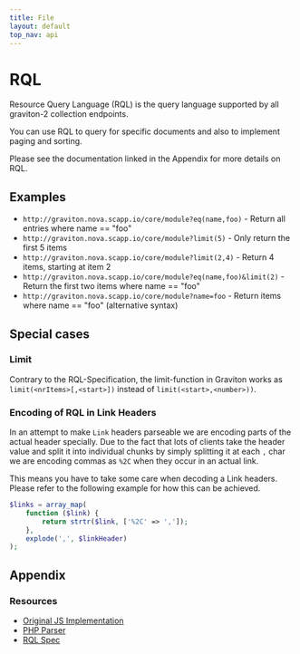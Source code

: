 ```yaml
---
title: File
layout: default
top_nav: api
---
```


# RQL

Resource Query Language (RQL) is the query language supported by all graviton-2 collection endpoints.

You can use RQL to query for specific documents and also to implement paging and sorting.

Please see the documentation linked in the Appendix for more details on RQL.

## Examples

* ``http://graviton.nova.scapp.io/core/module?eq(name,foo)`` - Return all entries where name == "foo"
* ``http://graviton.nova.scapp.io/core/module?limit(5)`` - Only return the first 5 items
* ``http://graviton.nova.scapp.io/core/module?limit(2,4)`` - Return 4 items, starting at item 2
* ``http://graviton.nova.scapp.io/core/module?eq(name,foo)&limit(2)`` - Return the first two items where name == "foo"
* ``http://graviton.nova.scapp.io/core/module?name=foo`` - Return items where name == "foo" (alternative syntax)

## Special cases

### Limit
Contrary to the RQL-Specification, the limit-function in Graviton works as ``limit(<nrItems>[,<start>])`` instead of ``limit(<start>,<number>))``.


### Encoding of RQL in Link Headers

In an attempt to make ``Link`` headers parseable we are encoding parts of the actual header specially. Due to the fact that lots of clients take the header value and split it into individual chunks by simply splitting it at each ``,`` char we are encoding commas as ``%2C`` when they occur in an actual link.

This means you have to take some care when decoding a Link headers. Please refer to the following example for how this can be achieved.

```php
$links = array_map(
    function ($link) {
        return strtr($link, ['%2C' => ',']);
    },
    explode(',', $linkHeader)
);
```

## Appendix
### Resources

* [Original JS Implementation](https://github.com/persvr/rql)
* [PHP Parser](https://github.com/xiag-ag/rql-parser)
* [RQL Spec](https://doc.apsstandard.org/2.1/spec/rql/)
